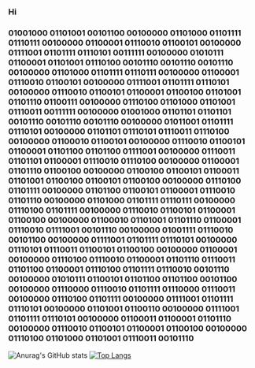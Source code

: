### Hi 
### 01001000 01101001 00101100 00100000 01101000 01101111 01110111 00100000 01100001 01110010 01100101 00100000 01111001 01101111 01110101 00111111 00100000 01010111 01100001 01101001 01110100 00101110 00101110 00101110 00100000 01101000 01101111 01110111 00100000 01100001 01110010 01100101 00100000 01111001 01101111 01110101 00100000 01110010 01100101 01100001 01100100 01101001 01101110 01100111 00100000 01110100 01101000 01101001 01110011 00111111 00100000 01001000 01101101 01101101 00101110 00101110 00101110 00100000 01011001 01101111 01110101 00100000 01101101 01110101 01110011 01110100 00100000 01100010 01100101 00100000 01110010 01100101 01100001 01101100 01101100 01111001 00100000 01110011 01101101 01100001 01110010 01110100 00100000 01100001 01101110 01100100 00100000 01100100 01100101 01100011 01101001 01100100 01100101 01100100 00100000 01110100 01101111 00100000 01101100 01100101 01100001 01110010 01101110 00100000 01101000 01101111 01110111 00100000 01110100 01101111 00100000 01110010 01100101 01100001 01100100 00100000 01100010 01101001 01101110 01100001 01110010 01111001 00101110 00100000 01001111 01110010 00101100 00100000 01111001 01101111 01110101 00100000 01110101 01110011 01100101 01100100 00100000 01100001 00100000 01110100 01110010 01100001 01101110 01110011 01101100 01100001 01110100 01101111 01110010 00101110 00100000 01010111 01100101 01101100 01101100 00101100 00100000 01110000 01110010 01101111 01110000 01110011 00100000 01110100 01101111 00100000 01111001 01101111 01110101 00100000 01101001 01100110 00100000 01111001 01101111 01110101 00100000 01100011 01100001 01101110 00100000 01110010 01100101 01100001 01100100 00100000 01110100 01101000 01101001 01110011 00101110
![Anurag's GitHub stats](https://github-readme-stats.vercel.app/api?username=IT-Tl&show_icons=true&theme=dark&count_private)
[![Top Langs](https://github-readme-stats.vercel.app/api/top-langs/?username=IT-Tl&theme=dark&show_icons=true&count_private)](https://github.com/anuraghazra/github-readme-stats)



